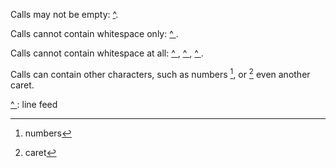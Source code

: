 Calls may not be empty: [^].

Calls cannot contain whitespace only: [^ ].

Calls cannot contain whitespace at all: [^ ], [^	], [^
].

Calls can contain other characters, such as numbers [^1234567890], or [^^]
even another caret.

[^]: empty

[^ ]: space

[^	]: tab

[^
]&#x3A; line feed

[^1234567890]: numbers

[^^]: caret
